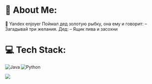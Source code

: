 
# 💫 About Me:
🔭 Yandex enjoyer
Поймал дед золотую рыбку, она ему и говорит:
– Загадывай три желания.
Дед:
– Ящик пива и засохни


# 💻 Tech Stack:
![Java](https://img.shields.io/badge/java-%23ED8B00.svg?style=for-the-badge&logo=java&logoColor=white) ![Python](https://img.shields.io/badge/python-3670A0?style=for-the-badge&logo=python&logoColor=ffdd54) 

[![](https://visitcount.itsvg.in/api?id=hishasha&icon=0&color=0)](https://visitcount.itsvg.in)

<!-- Proudly created with GPRM ( https://gprm.itsvg.in ) -->
